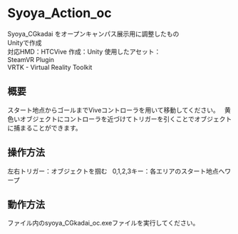 # Syoya_Action_oc
Syoya_CGkadai をオープンキャンパス展示用に調整したもの  
Unityで作成  
対応HMD：HTCVive   作成：Unity   使用したアセット：  
SteamVR Plugin  
VRTK - Virtual Reality Toolkit  
  
## 概要  
  
スタート地点からゴールまでViveコントローラを用いて移動してください。  
黄色いオブジェクトにコントローラを近づけてトリガーを引くことでオブジェクトに捕まることができます。  
  
## 操作方法  
左右トリガー：オブジェクトを掴む  
0,1,2,3キー：各エリアのスタート地点へワープ 

## 動作方法

ファイル内のsyoya_CGkadai_oc.exeファイルを実行してください。
